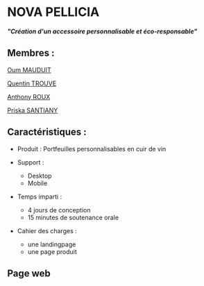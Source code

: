 # NOVA PELLICIA

 ___"Création d'un accessoire personnalisable et éco-responsable"___


## Membres :
  [Oum MAUDUIT](https://github.com/Mauduit-O)
  
  [Quentin TROUVE](https://github.com/quentintrouve)
  
  [Anthony ROUX](https://github.com/anthony-roux)
  
  [Priska SANTIANY](https://github.com/SP-Sumampow)

  
## Caractéristiques :

- Produit : Portfeuilles personnalisables en cuir de vin
  
- Support : 
  - Desktop
  - Mobile

- Temps imparti : 
  - 4 jours de conception
  - 15 minutes de soutenance orale
  
- Cahier des charges :
  - une landingpage
  - une page produit

## Page web 

